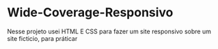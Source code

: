 # Wide-Coverage-Responsivo


Nesse projeto usei HTML E CSS para fazer um site responsivo sobre um site ficticio, para práticar 
